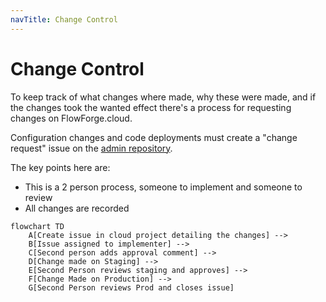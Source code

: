 ```yaml
---
navTitle: Change Control
---
```


# Change Control

To keep track of what changes where made, why these were made, and if the changes
took the wanted effect there's a process for requesting changes on FlowForge.cloud.

Configuration changes and code deployments must create a "change request" issue
on the [admin repository](https://github.com/flowforge/admin/issues/new/choose).

The key points here are:
- This is a 2 person process, someone to implement and someone to review
- All changes are recorded

```mermaid
flowchart TD
    A[Create issue in cloud project detailing the changes] -->  
    B[Issue assigned to implementer] --> 
    C[Second person adds approval comment] --> 
    D[Change made on Staging] --> 
    E[Second Person reviews staging and approves] --> 
    F[Change Made on Production] --> 
    G[Second Person reviews Prod and closes issue]
```

